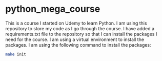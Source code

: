 # python_mega_course

This is a course I started on Udemy to learn Python. I am using this repository to store my code as I go through the course. I have added a requirements.txt file to the repository so that I can install the packages I need for the course. I am using a virtual environment to install the packages. I am using the following command to install the packages:

```bash
make init
```

